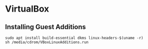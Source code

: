 # VirtualBox

## Installing Guest Additions

```
sudo apt install build-essential dkms linux-headers-$(uname -r)
sh /media/cdrom/VBoxLinuxAdditions.run
```

